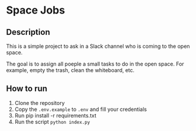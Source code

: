 # Space Jobs

## Description
This is a simple project to ask in a Slack channel who is coming to the open space.

The goal is to assign all poeple a small tasks to do in the open space. For example, empty the trash, clean the whiteboard, etc.

## How to run
1. Clone the repository
2. Copy the `.env.example` to `.env` and fill your credentials
3. Run pip install -r requirements.txt
4. Run the script `python index.py`

